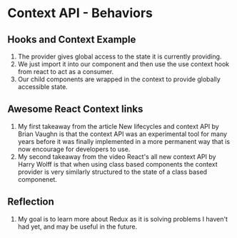 # Context API - Behaviors  

## Hooks and Context Example  

1. The provider gives global access to the state it is currently providing.  
2. We just import it into our component and then use the use context hook from react to act as a consumer.  
3. Our child components are wrapped in the context to provide globally accessible state.  

## Awesome React Context links  

1. My first takeaway from the article New lifecycles and context API by Brian Vaughn is that the context API was an experimental tool for many years before it was finally implemented in a more permanent way that is now encourage for developers to use.  
2. My second takeaway from the video React's all new context API by Harry Wolff is that when using class based components the context provider is very similarly structured to the state of a class based componenet.  

## Reflection  

1. My goal is to learn more about Redux as it is solving problems I haven't had yet, and may be useful in the future.  
